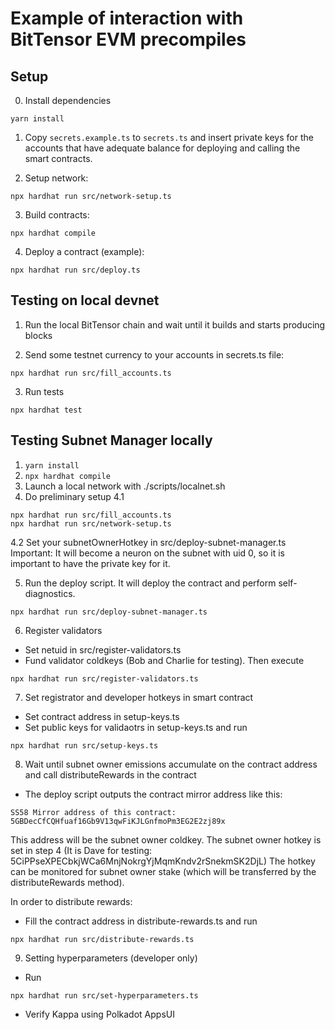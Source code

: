 # Example of interaction with BitTensor EVM precompiles

## Setup

0. Install dependencies
```
yarn install
```

1. Copy `secrets.example.ts` to `secrets.ts` and insert private keys for the accounts that have adequate balance for deploying and calling the smart contracts.

2. Setup network:
```
npx hardhat run src/network-setup.ts
```

3. Build contracts:
```
npx hardhat compile
```

4. Deploy a contract (example):
```
npx hardhat run src/deploy.ts
```

## Testing on local devnet

1. Run the local BitTensor chain and wait until it builds and starts producing blocks

2. Send some testnet currency to your accounts in secrets.ts file:

```
npx hardhat run src/fill_accounts.ts
```

3. Run tests
```
npx hardhat test
```

## Testing Subnet Manager locally

1. `yarn install`
2. `npx hardhat compile`
3. Launch a local network with ./scripts/localnet.sh
4. Do preliminary setup 
4.1 
```
npx hardhat run src/fill_accounts.ts
npx hardhat run src/network-setup.ts
```
4.2 Set your subnetOwnerHotkey in src/deploy-subnet-manager.ts
Important: It will become a neuron on the subnet with uid 0, so it is important to have the private key for it.

5. Run the deploy script. It will deploy the contract and perform self-diagnostics.
```
npx hardhat run src/deploy-subnet-manager.ts
```

6. Register validators

- Set netuid in src/register-validators.ts
- Fund validator coldkeys (Bob and Charlie for testing). Then execute
```
npx hardhat run src/register-validators.ts
```

7. Set registrator and developer hotkeys in smart contract

- Set contract address in setup-keys.ts
- Set public keys for validaotrs in setup-keys.ts and run
```
npx hardhat run src/setup-keys.ts
```

8. Wait until subnet owner emissions accumulate on the contract address and call distributeRewards in the contract

- The deploy script outputs the contract mirror address like this:
```
SS58 Mirror address of this contract: 5GBDecCfCQHfuaf16Gb9V13qwFiKJLGnfmoPm3EG2E2zj89x
```
This address will be the subnet owner coldkey.
The subnet owner hotkey is set in step 4 (It is Dave for testing: 5CiPPseXPECbkjWCa6MnjNokrgYjMqmKndv2rSnekmSK2DjL)
The hotkey can be monitored for subnet owner stake (which will be transferred by the distributeRewards method).

In order to distribute rewards:

- Fill the contract address in distribute-rewards.ts and run
```
npx hardhat run src/distribute-rewards.ts
```

9. Setting hyperparameters (developer only)

- Run
```
npx hardhat run src/set-hyperparameters.ts
```
- Verify Kappa using Polkadot AppsUI

